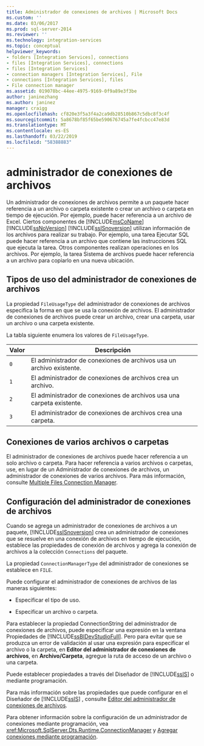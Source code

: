 ```yaml
---
title: Administrador de conexiones de archivos | Microsoft Docs
ms.custom: ''
ms.date: 03/06/2017
ms.prod: sql-server-2014
ms.reviewer: ''
ms.technology: integration-services
ms.topic: conceptual
helpviewer_keywords:
- folders [Integration Services], connections
- files [Integration Services], connections
- files [Integration Services]
- connection managers [Integration Services], File
- connections [Integration Services], files
- File connection manager
ms.assetid: 019078bc-44ee-4975-9169-0f9a89e3f3be
author: janinezhang
ms.author: janinez
manager: craigg
ms.openlocfilehash: cf820e3f5a3f4a2ca9db28510b867c5dbc8f3c4f
ms.sourcegitcommit: 5a8678bf85f65be590676745a7fe4fcbcc47e83d
ms.translationtype: MT
ms.contentlocale: es-ES
ms.lasthandoff: 03/22/2019
ms.locfileid: "58388883"
---
```

# <a name="file-connection-manager"></a>administrador de conexiones de archivos
  Un administrador de conexiones de archivos permite a un paquete hacer referencia a un archivo o carpeta existente o crear un archivo o carpeta en tiempo de ejecución. Por ejemplo, puede hacer referencia a un archivo de Excel. Ciertos componentes de [!INCLUDE[msCoName](../../includes/msconame-md.md)] [!INCLUDE[ssNoVersion](../../includes/ssnoversion-md.md)] [!INCLUDE[ssISnoversion](../../includes/ssisnoversion-md.md)] utilizan información de los archivos para realizar su trabajo. Por ejemplo, una tarea Ejecutar SQL puede hacer referencia a un archivo que contiene las instrucciones SQL que ejecuta la tarea. Otros componentes realizan operaciones en los archivos. Por ejemplo, la tarea Sistema de archivos puede hacer referencia a un archivo para copiarlo en una nueva ubicación.  
  
## <a name="usage-types-of-the-file-connection-manager"></a>Tipos de uso del administrador de conexiones de archivos  
 La propiedad `FileUsageType` del administrador de conexiones de archivos especifica la forma en que se usa la conexión de archivos. El administrador de conexiones de archivos puede crear un archivo, crear una carpeta, usar un archivo o una carpeta existente.  
  
 La tabla siguiente enumera los valores de `FileUsageType`.  
  
|Valor|Descripción|  
|-----------|-----------------|  
|`0`|El administrador de conexiones de archivos usa un archivo existente.|  
|`1`|El administrador de conexiones de archivos crea un archivo.|  
|`2`|El administrador de conexiones de archivos usa una carpeta existente.|  
|`3`|El administrador de conexiones de archivos crea una carpeta.|  
  
## <a name="multiple-file-or-folder-connections"></a>Conexiones de varios archivos o carpetas  
 El administrador de conexiones de archivos puede hacer referencia a un solo archivo o carpeta. Para hacer referencia a varios archivos o carpetas, use, en lugar de un Administrador de conexiones de archivos, un administrador de conexiones de varios archivos. Para más información, consulte [Multiple Files Connection Manager](multiple-files-connection-manager.md).  
  
## <a name="configuration-of-the-file-connection-manager"></a>Configuración del administrador de conexiones de archivos  
 Cuando se agrega un administrador de conexiones de archivos a un paquete, [!INCLUDE[ssISnoversion](../../includes/ssisnoversion-md.md)] crea un administrador de conexiones que se resuelve en una conexión de archivos en tiempo de ejecución, establece las propiedades de conexión de archivos y agrega la conexión de archivos a la colección `Connections` del paquete.  
  
 La propiedad `ConnectionManagerType` del administrador de conexiones se establece en `FILE`.  
  
 Puede configurar el administrador de conexiones de archivos de las maneras siguientes:  
  
-   Especificar el tipo de uso.  
  
-   Especificar un archivo o carpeta.  
  
 Para establecer la propiedad ConnectionString del administrador de conexiones de archivos, puede especificar una expresión en la ventana Propiedades de [!INCLUDE[ssBIDevStudioFull](../../includes/ssbidevstudiofull-md.md)]. Pero para evitar que se produzca un error de validación al usar una expresión para especificar el archivo o la carpeta, en **Editor del administrador de conexiones de archivos**, en **Archivo/Carpeta**, agregue la ruta de acceso de un archivo o una carpeta.  
  
 Puede establecer propiedades a través del Diseñador de [!INCLUDE[ssIS](../../includes/ssis-md.md)] o mediante programación.  
  
 Para más información sobre las propiedades que puede configurar en el Diseñador de [!INCLUDE[ssIS](../../includes/ssis-md.md)] , consulte [Editor del administrador de conexiones de archivos](../file-connection-manager-editor.md).  
  
 Para obtener información sobre la configuración de un administrador de conexiones mediante programación, vea <xref:Microsoft.SqlServer.Dts.Runtime.ConnectionManager> y [Agregar conexiones mediante programación](../building-packages-programmatically/adding-connections-programmatically.md).  
  
  
